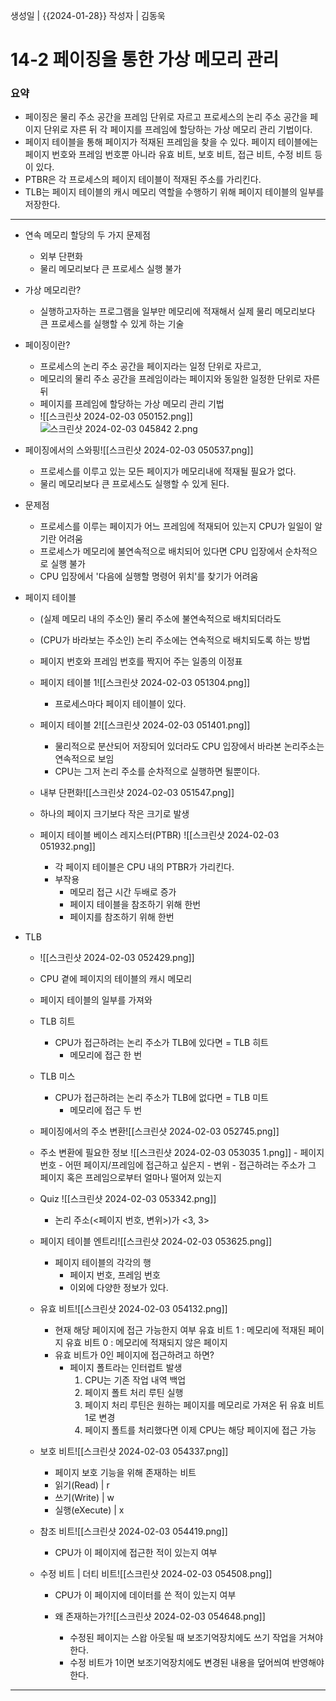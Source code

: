 생성일 | {{2024-01-28}}
작성자 | 김동욱


# 14-2 페이징을 통한 가상 메모리 관리
### 요약
- 페이징은 물리 주소 공간을 프레임 단위로 자르고 프로세스의 논리 주소 공간을 페이지 단위로 자른 뒤 각 페이지를 프레임에 할당하는 가상 메모리 관리 기법이다.
- 페이지 테이블을 통해 페이지가 적재된 프레임을 찾을 수 있다. 페이지 테이블에는 페이지 번호와 프레임 번호뿐 아니라 유효 비트, 보호 비트, 접근 비트, 수정 비트 등이 있다.
- PTBR은 각 프로세스의 페이지 테이블이 적재된 주소를 가리킨다.
- TLB는 페이지 테이블의 캐시 메모리 역할을 수행하기 위해 페이지 테이블의 일부를 저장한다.
---
- 연속 메모리 할당의 두 가지 문제점
	- 외부 단편화
	- 물리 메모리보다 큰 프로세스 실행 불가 
	  
- 가상 메모리란?
	- 실행하고자하는 프로그램을 일부만 메모리에 적재해서 실제 물리 메모리보다 큰 프로세스를 실행할 수 있게 하는 기술
	  
	  
- 페이징이란?
	- 프로세스의 논리 주소 공간을 페이지라는 일정 단위로 자르고, 
	- 메모리의 물리 주소 공간을 프레임이라는 페이지와 동일한 일정한 단위로 자른 뒤
	- 페이지를 프레임에 할당하는 가상 메모리 관리 기법
	- ![[스크린샷 2024-02-03 050152.png]]![스크린샷 2024-02-03 045842 2.png](app://49a56718a0f41bddcb0e5b5fa5da2d24d688/C:/workspace/Obsidian/%EC%8A%A4%ED%81%AC%EB%A6%B0%EC%83%B7%202024-02-03%20045842%202.png?1706903990190)
	  
	  
- 페이징에서의 스와핑![[스크린샷 2024-02-03 050537.png]]
	- 프로세스를 이루고 있는 모든 페이지가 메모리내에 적재될 필요가 없다.
	- 물리 메모리보다 큰 프로세스도 실행할 수 있게 된다.
- 문제점
	- 프로세스를 이루는 페이지가 어느 프레임에 적재되어 있는지 CPU가 일일이 알기란 어려움
	- 프로세스가 메모리에 불연속적으로 배치되어 있다면 CPU 입장에서 순차적으로 실행 불가
	-  CPU 입장에서 '다음에 실행할 명령어 위치'를 찾기가 어려움
	  
	  
- 페이지 테이블
	- (실제 메모리 내의 주소인) 물리 주소에 불연속적으로 배치되더라도
	- (CPU가 바라보는 주소인) 논리 주소에는 연속적으로 배치되도록 하는 방법
	- 페이지 번호와 프레임 번호를 짝지어 주는 일종의 이정표
	  
	- 페이지 테이블 1![[스크린샷 2024-02-03 051304.png]]
		- 프로세스마다 페이지 테이블이 있다.
		  
	- 페이지 테이블 2![[스크린샷 2024-02-03 051401.png]]
		- 물리적으로 분산되어 저장되어 있더라도 CPU 입장에서 바라본 논리주소는 연속적으로 보임
		- CPU는 그저 논리 주소를 순차적으로 실행하면 될뿐이다.
		  
		  
		  
	- 내부 단편화![[스크린샷 2024-02-03 051547.png]]
	- 하나의 페이지 크기보다 작은 크기로 발생
	
	
	- 페이지 테이블 베이스 레지스터(PTBR) ![[스크린샷 2024-02-03 051932.png]]
		- 각 페이지 테이블은 CPU 내의 PTBR가 가리킨다.
		- 부작용
			- 메모리 접근 시간 두배로 증가
			- 페이지 테이블을 참조하기 위해 한번
			- 페이지를 참조하기 위해 한번
			  
			  
- TLB
	- ![[스크린샷 2024-02-03 052429.png]]
	- CPU 곁에 페이지의 테이블의 캐시 메모리
	- 페이지 테이블의 일부를 가져와
	- TLB 히트
		- CPU가 접근하려는 논리 주소가 TLB에 있다면 = TLB 히트
			- 메모리에 접근 한 번
	- TLB 미스
		- CPU가 접근하려는 논리 주소가 TLB에 없다면 = TLB 미트
			- 메모리에 접근 두 번
		
		
	- 페이징에서의 주소 변환![[스크린샷 2024-02-03 052745.png]]

	- 주소 변환에 필요한 정보  ![[스크린샷 2024-02-03 053035 1.png]]
			- 페이지번호
				- 어떤 페이지/프레임에 접근하고 싶은지
			- 변위
				- 접근하려는 주소가 그 페이지 혹은 프레임으로부터 얼마나 떨어져 있는지
		
		
	- Quiz ![[스크린샷 2024-02-03 053342.png]]
		- 논리 주소(<페이지 번호, 변위>)가 <3, 3>
		  
		  
	- 페이지 테이블 엔트리![[스크린샷 2024-02-03 053625.png]]
		- 페이지 테이블의 각각의 행
			- 페이지 번호, 프레임 번호 
			- 이외에 다양한 정보가 있다.
			  
			  
	- 유효 비트![[스크린샷 2024-02-03 054132.png]]
		- 현재 해당 페이지에 접근 가능한지 여부
			  유효 비트 1 : 메모리에 적재된 페이지
			  유효 비트 0 : 메모리에 적재되지 않은 페이지
		- 유효 비트가 0인 페이지에 접근하려고 하면?
			- 페이지 폴트라는 인터럽트 발생
				1. CPU는 기존 작업 내역 백업
				2. 페이지 폴트 처리 루틴 실행
				3. 페이지 처리 루틴은 원하는 페이지를 메모리로 가져온 뒤 유효 비트1로 변경
				4. 페이지 폴트를 처리했다면 이제 CPU는 해당 페이지에 접근 가능
				   
				   
	- 보호 비트![[스크린샷 2024-02-03 054337.png]]
		- 페이지 보호 기능을 위해 존재하는 비트
		- 읽기(Read) | r
		- 쓰기(Write) | w
		- 실행(eXecute) | x
		  
		  
	- 참조 비트![[스크린샷 2024-02-03 054419.png]]
		- CPU가 이 페이지에 접근한 적이 있는지 여부
		  
		  
		  
	- 수정 비트 | 더티 비트![[스크린샷 2024-02-03 054508.png]]
		- CPU가 이 페이지에 데이터를 쓴 적이 있는지 여부
		  		  
		- 왜 존재하는가?![[스크린샷 2024-02-03 054648.png]]
			- 수정된 페이지는 스왑 아웃될 때 보조기억장치에도 쓰기 작업을 거쳐야 한다.
			- 수정 비트가 1이면 보조기억장치에도 변경된 내용을 덮어씌여 반영해야한다.
---